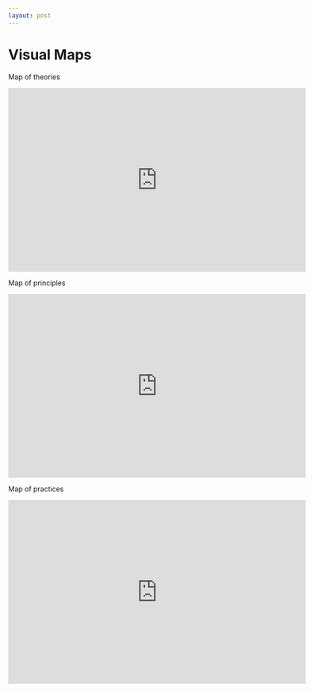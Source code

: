 ```yaml
---
layout: post
---
```


Visual Maps
=================

Map of theories

<iframe width="600" height="371" seamless frameborder="0" scrolling="no" src="https://docs.google.com/spreadsheets/d/1Vt6rP6G1GAJPIrjQIZLAlXHW3CJGMu_7y6kvj_zM3nM/pubhtml?gid=0&amp;single=true&amp;widget=true&amp;headers=false"></iframe>

Map of principles

<iframe width="600" height="371" seamless frameborder="0" scrolling="no"src="https://docs.google.com/spreadsheets/d/1PvRzlMyEhCuHNpOcN6T3pYXNVUiWF_aHn9eUbGlth5U/pubhtml?gid=0&amp;single=true&amp;widget=true&amp;headers=false"></iframe>

Map of practices

<iframe width="600" height="371" seamless frameborder="0" scrolling="no" src="https://docs.google.com/spreadsheets/d/1Vt6rP6G1GAJPIrjQIZLAlXHW3CJGMu_7y6kvj_zM3nM/pubhtml?gid=0&amp;single=true&amp;widget=true&amp;headers=false"></iframe>